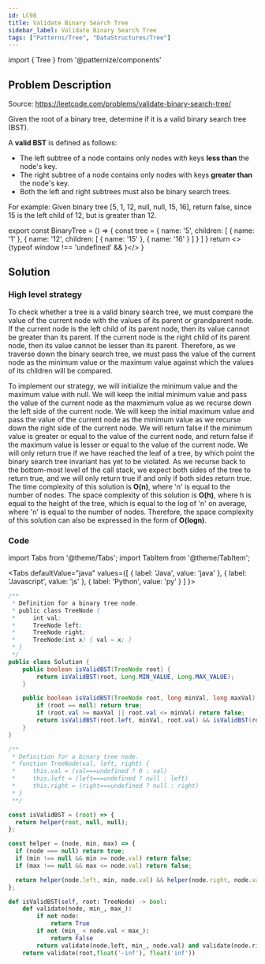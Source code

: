 ```yaml
---
id: LC98
title: Validate Binary Search Tree
sidebar_label: Validate Binary Search Tree
tags: ["Patterns/Tree", "DataStructures/Tree"]
---
```


import { Tree } from '@patternize/components'

## Problem Description

Source: https://leetcode.com/problems/validate-binary-search-tree/

Given the root of a binary tree, determine if it is a valid binary search tree (BST).

A **valid BST** is defined as follows:

- The left subtree of a node contains only nodes with keys **less than** the node's key.
- The right subtree of a node contains only nodes with keys **greater than** the node's key.
- Both the left and right subtrees must also be binary search trees.

For example: Given binary tree [5, 1, 12, null, null, 15, 16], return false, since 15 is the left child of 12, but is greater than 12.


export const BinaryTree = () => {
    const tree = {
    name: '5',
    children: [
      {
        name: '1'
      },
      {
        name: '12',
        children: [
          {
            name: '15'
          },
          {
            name: '16'
          }
        ]
      }
    ]
  }
    return <>{typeof window !== 'undefined' &&  <Tree inputData={tree} maxHeight={250}/>}</>
}

<BinaryTree />

## Solution

### High level strategy

To check whether a tree is a valid binary search tree, we must compare the value of the current node with the values of its parent or grandparent node. If the current node is the left child of its parent node, then its value cannot be greater than its parent. If the current node is the right child of its parent node, then its value cannot be lesser than its parent. Therefore, as we traverse down the binary search tree, we must pass the value of the current node as the minimum value or the maximum value against which the values of its children will be compared.

To implement our strategy, we will initialize the minimum value and the maximum value with null. We will keep the initial minimum value and pass the value of the current node as the maxmimum value as we recurse down the left side of the current node. We will keep the initial maximum value and pass the value of the current node as the minimum value as we recurse down the right side of the current node. We will return false if the minimum value is greater or equal to the value of the current node, and return false if the maximum value is lesser or equal to the value of the current node. We will only return true if we have reached the leaf of a tree, by which point the binary search tree invariant has yet to be violated. As we recurse back to the bottom-most level of the call stack, we expect both sides of the tree to return true, and we will only return true if and only if both sides return true. The time complexity of this solution is **O(n)**, where 'n' is equal to the number of nodes. The space complexity of this solution is **O(h)**, where h is equal to the height of the tree, which is equal to the log of 'n' on average, where 'n' is equal to the number of nodes. Therefore, the space complexity of this solution can also be expressed in the form of **O(logn)**.

### Code

import Tabs from '@theme/Tabs';
import TabItem from '@theme/TabItem';

<Tabs
defaultValue="java"
values={[
{ label: 'Java', value: 'java' },
{ label: 'Javascript', value: 'js' },
{ label: 'Python', value: 'py' }
]
}>
<TabItem value="java">

```java
/**
 * Definition for a binary tree node.
 * public class TreeNode {
 *     int val;
 *     TreeNode left;
 *     TreeNode right;
 *     TreeNode(int x) { val = x; }
 * }
 */
public class Solution {
    public boolean isValidBST(TreeNode root) {
        return isValidBST(root, Long.MIN_VALUE, Long.MAX_VALUE);
    }

    public boolean isValidBST(TreeNode root, long minVal, long maxVal) {
        if (root == null) return true;
        if (root.val >= maxVal || root.val <= minVal) return false;
        return isValidBST(root.left, minVal, root.val) && isValidBST(root.right, root.val, maxVal);
    }
}
```

</TabItem>
<TabItem value="js">

```javascript
/**
 * Definition for a binary tree node.
 * function TreeNode(val, left, right) {
 *     this.val = (val===undefined ? 0 : val)
 *     this.left = (left===undefined ? null : left)
 *     this.right = (right===undefined ? null : right)
 * }
 **/

const isValidBST = (root) => {
  return helper(root, null, null);
};

const helper = (node, min, max) => {
  if (node === null) return true;
  if (min !== null && min >= node.val) return false;
  if (max !== null && max <= node.val) return false;

  return helper(node.left, min, node.val) && helper(node.right, node.val, max);
};
```

</TabItem>
<TabItem value="py">

```python
def isValidBST(self, root: TreeNode) -> bool:
    def validate(node, min_, max_):
        if not node:
            return True
        if not (min_ < node.val < max_):
            return False
        return validate(node.left, min_, node.val) and validate(node.right, node.val, max_)
    return validate(root,float('-inf'), float('inf'))
```

</TabItem>
</Tabs>
